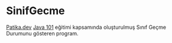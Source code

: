 # SinifGecme
[Patika.dev](https://www.patika.dev) [Java 101](https://app.patika.dev/courses/java101) eğitimi kapsamında oluşturulmuş Sınıf Geçme Durumunu gösteren program.
